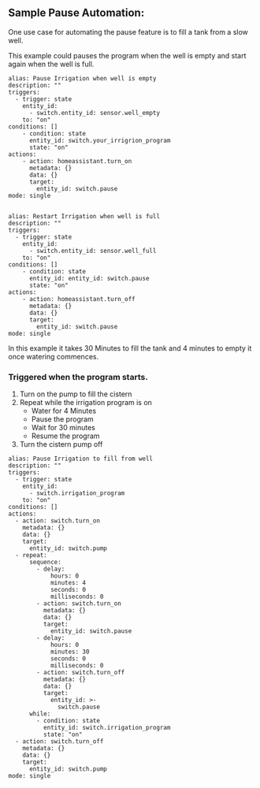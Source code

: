 ## Sample Pause Automation:

One use case for automating the pause feature is to fill a tank from a slow well. 

This example could pauses the program when the well is empty and start again when the well is full.

```
alias: Pause Irrigation when well is empty
description: ""
triggers:
  - trigger: state
    entity_id:
      - switch.entity_id: sensor.well_empty
    to: "on"
conditions: []
	- condition: state
	  entity_id: switch.your_irrigrion_program
	  state: "on"
actions:
	- action: homeassistant.turn_on
	  metadata: {}
	  data: {}
	  target:
		entity_id: switch.pause
mode: single


alias: Restart Irrigation when well is full
description: ""
triggers:
  - trigger: state
    entity_id:
      - switch.entity_id: sensor.well_full
    to: "on"
conditions: []
	- condition: state
	  entity_id: entity_id: switch.pause
	  state: "on"
actions:
	- action: homeassistant.turn_off
	  metadata: {}
	  data: {}
	  target:
		entity_id: switch.pause
mode: single
```

In this example it takes 30 Minutes to fill the tank and 4 minutes to empty it once watering commences.
### Triggered when the program starts.
1. Turn on the pump to fill the cistern
2. Repeat while the irrigation program is on
   - Water for 4 Minutes
   - Pause the program
   - Wait for 30 minutes
   - Resume the program
3. Turn the cistern pump off

```
alias: Pause Irrigation to fill from well
description: ""
triggers:
  - trigger: state
    entity_id:
      - switch.irrigation_program
    to: "on"
conditions: []
actions:
  - action: switch.turn_on
    metadata: {}
    data: {}
    target:
      entity_id: switch.pump
  - repeat:
      sequence:
        - delay:
            hours: 0
            minutes: 4
            seconds: 0
            milliseconds: 0
        - action: switch.turn_on
          metadata: {}
          data: {}
          target:
            entity_id: switch.pause
        - delay:
            hours: 0
            minutes: 30
            seconds: 0
            milliseconds: 0
        - action: switch.turn_off
          metadata: {}
          data: {}
          target:
            entity_id: >-
              switch.pause
      while:
        - condition: state
          entity_id: switch.irrigation_program
          state: "on"
  - action: switch.turn_off
    metadata: {}
    data: {}
    target:
      entity_id: switch.pump
mode: single
```
